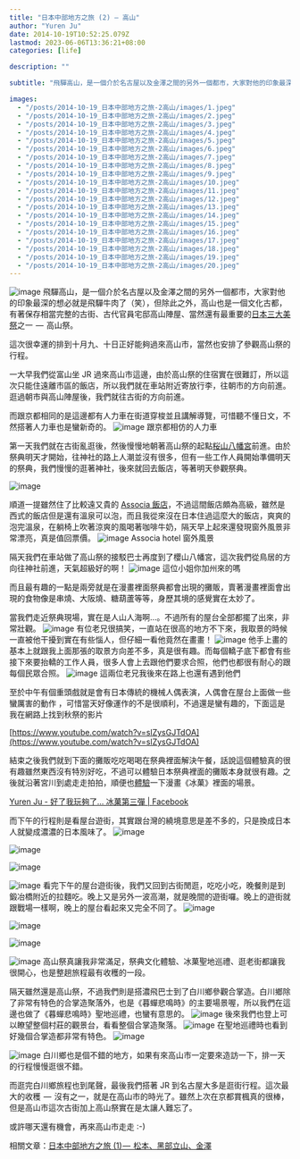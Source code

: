 ```yaml
---
title: "日本中部地方之旅 (2) — 高山"
author: "Yuren Ju"
date: 2014-10-19T10:52:25.079Z
lastmod: 2023-06-06T13:36:21+08:00
categories: [life]

description: ""

subtitle: "飛驒高山，是一個介於名古屋以及金澤之間的另外一個都市，大家對他的印象最深的想必就是飛驒牛肉了（笑），但除此之外，高山也是一個文化古都，有著保存相當完整的古街、古代官員宅邸高山陣屋、當然還有最重要的日本三大美祭之一 — 高山祭。"

images:
  - "/posts/2014-10-19_日本中部地方之旅-2高山/images/1.jpeg"
  - "/posts/2014-10-19_日本中部地方之旅-2高山/images/2.jpeg"
  - "/posts/2014-10-19_日本中部地方之旅-2高山/images/3.jpeg"
  - "/posts/2014-10-19_日本中部地方之旅-2高山/images/4.jpeg"
  - "/posts/2014-10-19_日本中部地方之旅-2高山/images/5.jpeg"
  - "/posts/2014-10-19_日本中部地方之旅-2高山/images/6.jpeg"
  - "/posts/2014-10-19_日本中部地方之旅-2高山/images/7.jpeg"
  - "/posts/2014-10-19_日本中部地方之旅-2高山/images/8.jpeg"
  - "/posts/2014-10-19_日本中部地方之旅-2高山/images/9.jpeg"
  - "/posts/2014-10-19_日本中部地方之旅-2高山/images/10.jpeg"
  - "/posts/2014-10-19_日本中部地方之旅-2高山/images/11.jpeg"
  - "/posts/2014-10-19_日本中部地方之旅-2高山/images/12.jpeg"
  - "/posts/2014-10-19_日本中部地方之旅-2高山/images/13.jpeg"
  - "/posts/2014-10-19_日本中部地方之旅-2高山/images/14.jpeg"
  - "/posts/2014-10-19_日本中部地方之旅-2高山/images/15.jpeg"
  - "/posts/2014-10-19_日本中部地方之旅-2高山/images/16.jpeg"
  - "/posts/2014-10-19_日本中部地方之旅-2高山/images/17.jpeg"
  - "/posts/2014-10-19_日本中部地方之旅-2高山/images/18.jpeg"
  - "/posts/2014-10-19_日本中部地方之旅-2高山/images/19.jpeg"
  - "/posts/2014-10-19_日本中部地方之旅-2高山/images/20.jpeg"
---
```


![image](/posts/2014-10-19_日本中部地方之旅-2高山/images/1.jpeg#layoutTextWidth)
飛驒高山，是一個介於名古屋以及金澤之間的另外一個都市，大家對他的印象最深的想必就是飛驒牛肉了（笑），但除此之外，高山也是一個文化古都，有著保存相當完整的古街、古代官員宅邸高山陣屋、當然還有最重要的[日本三大美祭](http://ja.wikipedia.org/wiki/%E6%97%A5%E6%9C%AC%E4%B8%89%E5%A4%A7%E4%B8%80%E8%A6%A7#.E7.A5.AD.E3.82.8A)之一  —  高山祭。

這次很幸運的排到十月九、十日正好能夠過來高山市，當然也安排了參觀高山祭的行程。

一大早我們從富山坐 JR 過來高山市這邊，由於高山祭的住宿實在很難訂，所以這次只能住遠離市區的飯店，所以我們就在車站附近寄放行李，往朝市的方向前進。逛過朝市與高山陣屋後，我們就往古街的方向前進。

而跟京都相同的是這邊都有人力車在街道穿梭並且講解導覽，可惜聽不懂日文，不然搭著人力車也是蠻新奇的。
![image](/posts/2014-10-19_日本中部地方之旅-2高山/images/2.jpeg#layoutTextWidth)
跟京都相仿的人力車

第一天我們就在古街亂逛後，然後慢慢地朝著高山祭的起點[桜山八幡宮](http://ja.wikipedia.org/wiki/%E6%A1%9C%E5%B1%B1%E5%85%AB%E5%B9%A1%E5%AE%AE)前進。由於祭典明天才開始，往神社的路上人潮並沒有很多，但有一些工作人員開始準備明天的祭典，我們慢慢的逛著神社，後來就回去飯店，等著明天參觀祭典。

![image](/posts/2014-10-19_日本中部地方之旅-2高山/images/3.jpeg#layoutTextWidth)

順道一提雖然住了比較遠又貴的 [Associa 飯店](http://www.associa.com/chi/tky/)，不過這間飯店頗為高級，雖然是西式的飯店但是還有溫泉可以泡，而且我從來沒在日本住過這麼大的飯店，爽爽的泡完溫泉，在躺椅上吹著涼爽的風喝著咖啡牛奶，隔天早上起來還發現窗外風景非常漂亮，真是值回票價。
![image](/posts/2014-10-19_日本中部地方之旅-2高山/images/4.jpeg#layoutTextWidth)
Associa hotel 窗外風景

隔天我們在車站做了高山祭的接駁巴士再度到了櫻山八幡宮，這次我們從鳥居的方向往神社前進，天氣超級好的啊！
![image](/posts/2014-10-19_日本中部地方之旅-2高山/images/5.jpeg#layoutTextWidth)
這位小姐你加州來的嗎

而且最有趣的一點是兩旁就是在漫畫裡面祭典都會出現的攤販，賣著漫畫裡面會出現的食物像是串燒、大阪燒、糖葫蘆等等，身歷其境的感覺實在太妙了。

當我們走近祭典現場，實在是人山人海啊…。不過所有的屋台全部都擺了出來，非常壯觀。
![image](/posts/2014-10-19_日本中部地方之旅-2高山/images/6.jpeg#layoutTextWidth)
有位老兄很搞笑，一直站在很高的地方不下來，我取景的時候一直被他干擾到實在有些惱人，但仔細一看他竟然在畫畫！
![image](/posts/2014-10-19_日本中部地方之旅-2高山/images/7.jpeg#layoutTextWidth)
他手上畫的基本上就跟我上面那張的取景方向差不多，真是很有趣。而每個轎子底下都會有些接下來要抬轎的工作人員，很多人會上去跟他們要求合照，他們也都很有耐心的跟每個民眾合照。
![image](/posts/2014-10-19_日本中部地方之旅-2高山/images/8.jpeg#layoutTextWidth)
這兩位老兄我後來在路上也還有遇到他們

至於中午有個重頭戲就是會有日本傳統的機械人偶表演，人偶會在屋台上面做一些蠻厲害的動作 ，可惜當天好像運作的不是很順利，不過還是蠻有趣的，下面這是我在網路上找到秋祭的影片

[https://www.youtube.com/watch?v=slZysGJTdOA](https://www.youtube.com/watch?v=slZysGJTdOA)

結束之後我們就到下面的攤販吃吃喝喝在祭典裡面解決午餐，話說這個體驗真的很有趣雖然東西沒有特別好吃，不過可以體驗日本祭典裡面的攤販本身就很有趣。之後就沿著宮川到處走走拍拍，順便也[體驗](https://www.facebook.com/yurenju/posts/10152385430071631)一下漫畫《冰菓》裡面的場景。

[Yuren Ju - 好了我玩夠了... 冰菓第三彈 | Facebook](https://www.facebook.com/yurenju/posts/10152385430071631)

而下午的行程則是看屋台遊街，其實跟台灣的繞境意思是差不多的，只是換成日本人就變成濃濃的日本風味了。
![image](/posts/2014-10-19_日本中部地方之旅-2高山/images/9.jpeg#layoutTextWidth)

![image](/posts/2014-10-19_日本中部地方之旅-2高山/images/10.jpeg#layoutTextWidth)

![image](/posts/2014-10-19_日本中部地方之旅-2高山/images/11.jpeg#layoutTextWidth)

![image](/posts/2014-10-19_日本中部地方之旅-2高山/images/12.jpeg#layoutTextWidth)
看完下午的屋台遊街後，我們又回到古街閒逛，吃吃小吃，晚餐則是到鍛冶橋附近的拉麵吃。晚上又是另外一波高潮，就是晚間的遊街囉。晚上的遊街就跟戰場一樣啊，晚上的屋台看起來又完全不同了。
![image](/posts/2014-10-19_日本中部地方之旅-2高山/images/13.jpeg#layoutTextWidth)

![image](/posts/2014-10-19_日本中部地方之旅-2高山/images/14.jpeg#layoutTextWidth)

![image](/posts/2014-10-19_日本中部地方之旅-2高山/images/15.jpeg#layoutTextWidth)

![image](/posts/2014-10-19_日本中部地方之旅-2高山/images/16.jpeg#layoutTextWidth)
高山祭真讓我非常滿足，祭典文化體驗、冰菓聖地巡禮、逛老街都讓我很開心，也是整趟旅程最有收穫的一段。

隔天雖然還是高山祭，不過我們則是搭濃飛巴士到了白川鄉參觀合掌造。白川鄉除了非常有特色的合掌造聚落外，也是《暮蟬悲鳴時》的主要場景喔，所以我們在這邊也做了《暮蟬悲鳴時》聖地巡禮，也蠻有意思的。
![image](/posts/2014-10-19_日本中部地方之旅-2高山/images/17.jpeg#layoutTextWidth)
後來我們也登上可以瞭望整個村莊的觀景台，看看整個合掌造聚落。
![image](/posts/2014-10-19_日本中部地方之旅-2高山/images/18.jpeg#layoutTextWidth)
在聖地巡禮時也看到好幾個合掌造都非常有特色。
![image](/posts/2014-10-19_日本中部地方之旅-2高山/images/19.jpeg#layoutTextWidth)

![image](/posts/2014-10-19_日本中部地方之旅-2高山/images/20.jpeg#layoutTextWidth)
白川鄉也是個不錯的地方，如果有來高山市一定要來造訪一下，排一天的行程慢慢逛很不錯。

而逛完白川鄉旅程也到尾聲，最後我們搭著 JR 到名古屋大多是逛街行程。這次最大的收穫  —  沒有之一，就是在高山市的時光了。雖然上次在京都賞楓真的很棒，但是高山市這次古街加上高山祭實在是太讓人難忘了。

或許哪天還有機會，再來高山市走走 :-)

相關文章：[日本中部地方之旅 (1) —  松本、黑部立山、金澤](https://medium.com/@yurenju/1-23765f738ec3)
